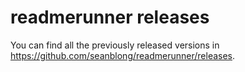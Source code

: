 # readmerunner releases

You can find all the previously released versions in https://github.com/seanblong/readmerunner/releases.
